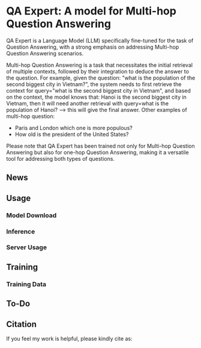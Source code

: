 # QA Expert: A model for Multi-hop Question Answering

QA Expert is a Language Model (LLM) specifically fine-tuned for the task of Question Answering, with a strong emphasis on addressing Multi-hop Question Answering scenarios.

Multi-hop Question Answering is a task that necessitates the initial retrieval of multiple contexts, followed by their integration to deduce the answer to the question. For example, given the question:
"what is the population of the second biggest city in Vietnam?", the system needs to first retrieve the context for query="what is the second biggest city in Vietnam", and based on the context, the model knows that: Hanoi is the second biggest city in Vietnam, then it will need another retrieval with query=what is the population of Hanoi? --> this will give the final answer. Other examples of multi-hop question:

+ Paris and London which one is more populous?
+ How old is the president of the United States?

Please note that QA Expert has been trained not only for Multi-hop Question Answering but also for one-hop Question Answering, making it a versatile tool for addressing both types of questions.


## News

## Usage

### Model Download

### Inference 

### Server Usage


## Training
### Training Data

## To-Do

## Citation
If you feel my work is helpful, please kindly cite as:
